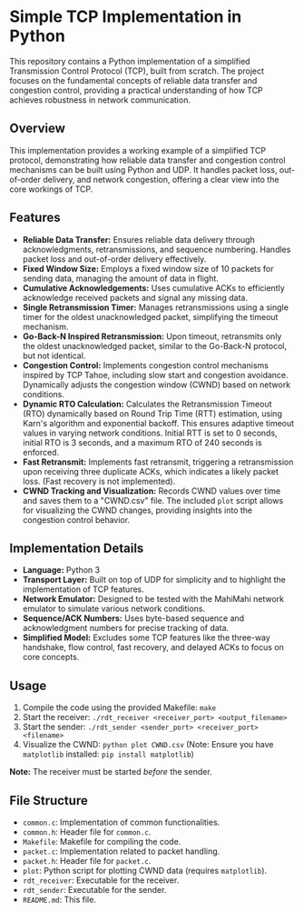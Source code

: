 # Simple TCP Implementation in Python

This repository contains a Python implementation of a simplified Transmission Control Protocol (TCP), built from scratch. The project focuses on the fundamental concepts of reliable data transfer and congestion control, providing a practical understanding of how TCP achieves robustness in network communication.

## Overview

This implementation provides a working example of a simplified TCP protocol, demonstrating how reliable data transfer and congestion control mechanisms can be built using Python and UDP.  It handles packet loss, out-of-order delivery, and network congestion, offering a clear view into the core workings of TCP.

## Features

* **Reliable Data Transfer:** Ensures reliable data delivery through acknowledgments, retransmissions, and sequence numbering.  Handles packet loss and out-of-order delivery effectively.
* **Fixed Window Size:** Employs a fixed window size of 10 packets for sending data, managing the amount of data in flight.
* **Cumulative Acknowledgements:**  Uses cumulative ACKs to efficiently acknowledge received packets and signal any missing data.
* **Single Retransmission Timer:**  Manages retransmissions using a single timer for the oldest unacknowledged packet, simplifying the timeout mechanism.
* **Go-Back-N Inspired Retransmission:** Upon timeout, retransmits only the oldest unacknowledged packet, similar to the Go-Back-N protocol, but not identical.
* **Congestion Control:** Implements congestion control mechanisms inspired by TCP Tahoe, including slow start and congestion avoidance.  Dynamically adjusts the congestion window (CWND) based on network conditions.
* **Dynamic RTO Calculation:**  Calculates the Retransmission Timeout (RTO) dynamically based on Round Trip Time (RTT) estimation, using Karn's algorithm and exponential backoff. This ensures adaptive timeout values in varying network conditions. Initial RTT is set to 0 seconds, initial RTO is 3 seconds, and a maximum RTO of 240 seconds is enforced.
* **Fast Retransmit:** Implements fast retransmit, triggering a retransmission upon receiving three duplicate ACKs, which indicates a likely packet loss. (Fast recovery is not implemented).
* **CWND Tracking and Visualization:** Records CWND values over time and saves them to a "CWND.csv" file.  The included `plot` script allows for visualizing the CWND changes, providing insights into the congestion control behavior.


## Implementation Details

* **Language:** Python 3
* **Transport Layer:** Built on top of UDP for simplicity and to highlight the implementation of TCP features.
* **Network Emulator:** Designed to be tested with the MahiMahi network emulator to simulate various network conditions.
* **Sequence/ACK Numbers:** Uses byte-based sequence and acknowledgment numbers for precise tracking of data.
* **Simplified Model:**  Excludes some TCP features like the three-way handshake, flow control, fast recovery, and delayed ACKs to focus on core concepts.



## Usage

1. Compile the code using the provided Makefile: `make`
2. Start the receiver:  `./rdt_receiver <receiver_port> <output_filename>`
3. Start the sender: `./rdt_sender <sender_port> <receiver_port> <filename>`
4. Visualize the CWND: `python plot CWND.csv`  (Note: Ensure you have `matplotlib` installed: `pip install matplotlib`)

**Note:**  The receiver must be started *before* the sender.


## File Structure

* `common.c`: Implementation of common functionalities.
* `common.h`: Header file for `common.c`.
* `Makefile`: Makefile for compiling the code.
* `packet.c`: Implementation related to packet handling.
* `packet.h`: Header file for `packet.c`.
* `plot`: Python script for plotting CWND data (requires `matplotlib`).
* `rdt_receiver`: Executable for the receiver.
* `rdt_sender`: Executable for the sender.
* `README.md`: This file.
